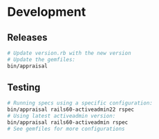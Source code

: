 # Development

## Releases

```sh
# Update version.rb with the new version
# Update the gemfiles:
bin/appraisal
```

## Testing

```sh
# Running specs using a specific configuration:
bin/appraisal rails60-activeadmin22 rspec
# Using latest activeadmin version:
bin/appraisal rails60-activeadmin rspec
# See gemfiles for more configurations
```
